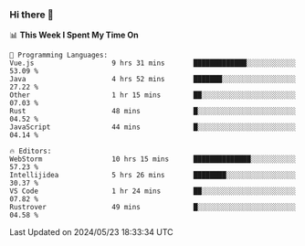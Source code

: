 ### Hi there 👋

<!--
**asdf12303116/asdf12303116** is a ✨ _special_ ✨ repository because its `README.md` (this file) appears on your GitHub profile.

Here are some ideas to get you started:

- 🔭 I’m currently working on ...
- 🌱 I’m currently learning ...
- 👯 I’m looking to collaborate on ...
- 🤔 I’m looking for help with ...
- 💬 Ask me about ...
- 📫 How to reach me: ...
- 😄 Pronouns: ...
- ⚡ Fun fact: ...
-->

<!--START_SECTION:waka-->
📊 **This Week I Spent My Time On** 

```text
💬 Programming Languages: 
Vue.js                   9 hrs 31 mins       █████████████░░░░░░░░░░░░   53.09 % 
Java                     4 hrs 52 mins       ███████░░░░░░░░░░░░░░░░░░   27.22 % 
Other                    1 hr 15 mins        ██░░░░░░░░░░░░░░░░░░░░░░░   07.03 % 
Rust                     48 mins             █░░░░░░░░░░░░░░░░░░░░░░░░   04.52 % 
JavaScript               44 mins             █░░░░░░░░░░░░░░░░░░░░░░░░   04.14 % 

🔥 Editors: 
WebStorm                 10 hrs 15 mins      ██████████████░░░░░░░░░░░   57.23 % 
Intellijidea             5 hrs 26 mins       ████████░░░░░░░░░░░░░░░░░   30.37 % 
VS Code                  1 hr 24 mins        ██░░░░░░░░░░░░░░░░░░░░░░░   07.82 % 
Rustrover                49 mins             █░░░░░░░░░░░░░░░░░░░░░░░░   04.58 % 
```


 Last Updated on 2024/05/23 18:33:34 UTC
<!--END_SECTION:waka-->
